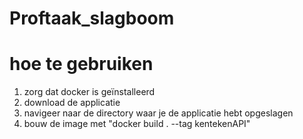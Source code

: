 # Proftaak_slagboom

# hoe te gebruiken
1. zorg dat docker is geïnstalleerd
2. download de applicatie
3. navigeer naar de directory waar je de applicatie hebt opgeslagen
4. bouw de image met "docker build . --tag kentekenAPI"
